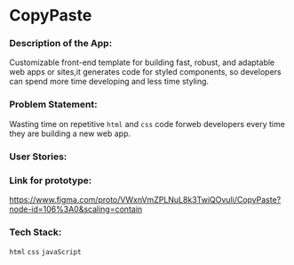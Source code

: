 # CopyPaste


### Description of the App:

Customizable front-end template for building fast, robust, and adaptable web apps or sites,it generates code for styled components, so developers can spend more time developing and less time styling.

### Problem Statement:

Wasting time on repetitive `html` and `css` code forweb developers every time they are building a new web app.

### User Stories:


### Link for prototype:

https://www.figma.com/proto/VWxnVmZPLNuL8k3TwiQOvuli/CopyPaste?node-id=106%3A0&scaling=contain


### Tech Stack:

`html` `css` `javaScript`
